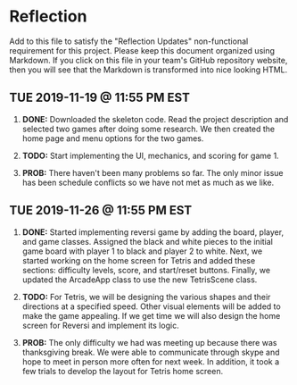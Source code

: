 # Reflection

Add to this file to satisfy the "Reflection Updates" non-functional requirement
for this project. Please keep this document organized using Markdown. If you
click on this file in your team's GitHub repository website, then you will see
that the Markdown is transformed into nice looking HTML.

## TUE 2019-11-19 @ 11:55 PM EST

1. **DONE:** Downloaded the skeleton code. Read the project description and selected two games after
doing some research. We then created the home page and menu options for the two games. 

2. **TODO:** Start implementing the UI, mechanics, and scoring for game 1.

3. **PROB:** There haven't been many problems so far. The only minor issue has been schedule conflicts
so we have not met as much as we like.

## TUE 2019-11-26 @ 11:55 PM EST

1. **DONE:** Started implementing reversi game by adding the board, player, and game classes. Assigned
the black and white pieces to the initial game board with player 1 to black and player 2 to white.
Next, we started working on the home screen for Tetris and added these sections: difficulty levels,
score, and start/reset buttons. Finally, we updated the ArcadeApp class to use the new TetrisScene class.

2. **TODO:** For Tetris, we will be designing the various shapes and their directions at a specified speed.
Other visual elements will be added to make the game appealing. If we get time we will also design the home
screen for Reversi and implement its logic.

3. **PROB:** The only difficulty we had was meeting up because there was thanksgiving break. We were able to
communicate through skype and hope to meet in person more often for next week. In addition, it took a few
trials to develop the layout for Tetris home screen.